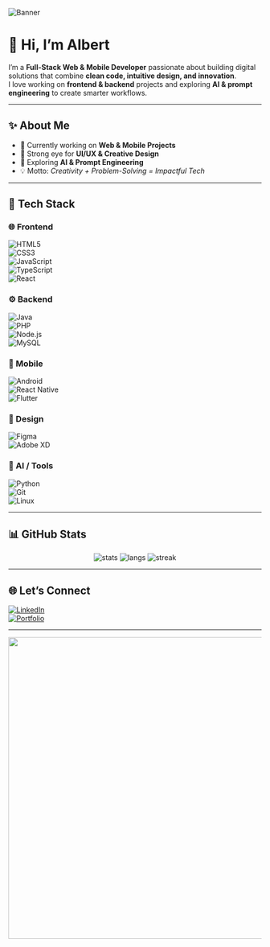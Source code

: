 <!-- Bannière -->
![Banner](https://raw.githubusercontent.com/YOUR_USERNAME/YOUR_USERNAME/main/assets/banner.gif)

# 👋 Hi, I’m Albert  

I’m a **Full-Stack Web & Mobile Developer** passionate about building digital solutions that combine **clean code, intuitive design, and innovation**.  
I love working on **frontend & backend** projects and exploring **AI & prompt engineering** to create smarter workflows.  

---

## ✨ About Me  

- 🔭 Currently working on **Web & Mobile Projects**  
- 🎨 Strong eye for **UI/UX & Creative Design**  
- 🤖 Exploring **AI & Prompt Engineering**  
- 💡 Motto: *Creativity + Problem-Solving = Impactful Tech*  

---

## 🚀 Tech Stack  

### 🌐 Frontend  
![HTML5](https://img.shields.io/badge/HTML5-E34F26?style=for-the-badge&logo=html5&logoColor=white)  
![CSS3](https://img.shields.io/badge/CSS3-1572B6?style=for-the-badge&logo=css3&logoColor=white)  
![JavaScript](https://img.shields.io/badge/JavaScript-F7DF1E?style=for-the-badge&logo=javascript&logoColor=black)  
![TypeScript](https://img.shields.io/badge/TypeScript-3178C6?style=for-the-badge&logo=typescript&logoColor=white)  
![React](https://img.shields.io/badge/React-20232A?style=for-the-badge&logo=react&logoColor=61DAFB)  

### ⚙️ Backend  
![Java](https://img.shields.io/badge/Java-ED8B00?style=for-the-badge&logo=openjdk&logoColor=white)  
![PHP](https://img.shields.io/badge/PHP-777BB4?style=for-the-badge&logo=php&logoColor=white)  
![Node.js](https://img.shields.io/badge/Node.js-339933?style=for-the-badge&logo=nodedotjs&logoColor=white)  
![MySQL](https://img.shields.io/badge/MySQL-4479A1?style=for-the-badge&logo=mysql&logoColor=white)  

### 📱 Mobile  
![Android](https://img.shields.io/badge/Android-3DDC84?style=for-the-badge&logo=android&logoColor=white)  
![React Native](https://img.shields.io/badge/React_Native-20232A?style=for-the-badge&logo=react&logoColor=61DAFB)  
![Flutter](https://img.shields.io/badge/Flutter-02569B?style=for-the-badge&logo=flutter&logoColor=white)  

### 🎨 Design  
![Figma](https://img.shields.io/badge/Figma-F24E1E?style=for-the-badge&logo=figma&logoColor=white)  
![Adobe XD](https://img.shields.io/badge/Adobe%20XD-470137?style=for-the-badge&logo=adobe-xd&logoColor=white)  

### 🤖 AI / Tools  
![Python](https://img.shields.io/badge/Python-3776AB?style=for-the-badge&logo=python&logoColor=white)  
![Git](https://img.shields.io/badge/Git-F05032?style=for-the-badge&logo=git&logoColor=white)  
![Linux](https://img.shields.io/badge/Linux-FCC624?style=for-the-badge&logo=linux&logoColor=black)  

---

## 📊 GitHub Stats  

<p align="center">
  <img src="https://github-readme-stats.vercel.app/api?username=Albert68-al&show_icons=true&theme=tokyonight" alt="stats" />
  <img src="https://github-readme-stats.vercel.app/api/top-langs/?username=Albert68-al&layout=compact&theme=tokyonight" alt="langs" />
  <img src="https://streak-stats.demolab.com?user=Albert68-al&theme=tokyonight&hide_border=true" alt="streak" />
</p>

---

## 🌐 Let’s Connect  

[![LinkedIn](https://img.shields.io/badge/LinkedIn-0077B5?style=for-the-badge&logo=linkedin&logoColor=white)](https://linkedin.com/in/albert-mukamba-dev68)  
[![Portfolio](https://img.shields.io/badge/Portfolio-000000?style=for-the-badge&logo=vercel&logoColor=white)]((https://devalbert.netlify.app/))

---

<!-- GIF animé -->
<p align="center">
  <img src="https://media.giphy.com/media/L1R1tvI9svkIWwpVYr/giphy.gif" width="600" />
</p>
